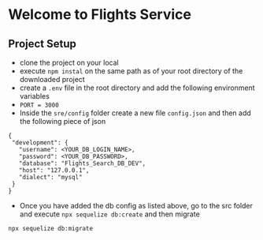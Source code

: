 # Welcome to Flights Service
 ## Project Setup
 - clone the project on your local
 - execute `npm instal` on the same path as of your root directory of the downloaded project
 - create a `.env` file in the root directory and add the following environment variables
 - `PORT = 3000`
 - Inside the `sre/config` folder create a new file `config.json` and then add the following piece of json

 ```
 {
  "development": {
    "username": <YOUR_DB_LOGIN_NAME>,
    "password": <YOUR_DB_PASSWORD>,
    "database": "Flights_Search_DB_DEV",
    "host": "127.0.0.1",
    "dialect": "mysql"
  }
}
```
- Once you have added the db config as listed above, go to the src folder and execute `npx sequelize db:create`
and then migrate 

```
npx sequelize db:migrate
```